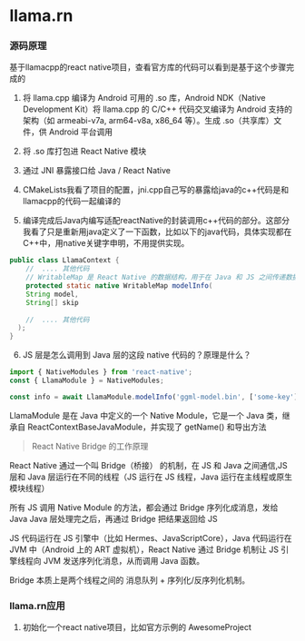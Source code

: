 
# llama.rn

### 源码原理

基于llamacpp的react native项目，查看官方库的代码可以看到是基于这个步骤完成的

1. 将 llama.cpp 编译为 Android 可用的 .so 库，Android NDK（Native Development Kit）将 llama.cpp 的 C/C++ 代码交叉编译为 Android 支持的架构（如 armeabi-v7a, arm64-v8a, x86_64 等）。生成 .so（共享库）文件，供 Android 平台调用

2. 将 .so 库打包进 React Native 模块

3. 通过 JNI 暴露接口给 Java / React Native

4. CMakeLists我看了项目的配置，jni.cpp自己写的暴露给java的c++代码是和llamacpp的代码一起编译的

5. 编译完成后Java内编写适配reactNative的封装调用c++代码的部分。这部分我看了只是重新用java定义了一下函数，比如以下的java代码，具体实现都在C++中，用native关键字申明，不用提供实现。

```java
public class LlamaContext {
    //  .... 其他代码
    // WritableMap 是 React Native 的数据结构，用于在 Java 和 JS 之间传递数据（类似 Map）
    protected static native WritableMap modelInfo(
    String model,
    String[] skip
  
    //  .... 其他代码
  );
}
```

6. JS 层是怎么调用到 Java 层的这段 native 代码的？原理是什么？

```js
import { NativeModules } from 'react-native';
const { LlamaModule } = NativeModules;

const info = await LlamaModule.modelInfo('ggml-model.bin', ['some-key']);
```
LlamaModule 是在 Java 中定义的一个 Native Module，它是一个 Java 类，继承自 ReactContextBaseJavaModule，并实现了 getName() 和导出方法

> React Native Bridge 的工作原理

React Native 通过一个叫 Bridge（桥接） 的机制，在 JS 和 Java 之间通信,JS 层和 Java 层运行在不同的线程（JS 运行在 JS 线程，Java 运行在主线程或原生模块线程）

所有 JS 调用 Native Module 的方法，都会通过 Bridge 序列化成消息，发给 Java
Java 层处理完之后，再通过 Bridge 把结果返回给 JS

JS 代码运行在 JS 引擎中（比如 Hermes、JavaScriptCore），Java 代码运行在 JVM 中（Android 上的 ART 虚拟机），React Native 通过 Bridge 机制让 JS 引擎线程向 JVM 发送序列化消息，从而调用 Java 函数。

Bridge 本质上是两个线程之间的 消息队列 + 序列化/反序列化机制。

### llama.rn应用

1. 初始化一个react native项目，比如官方示例的 AwesomeProject



